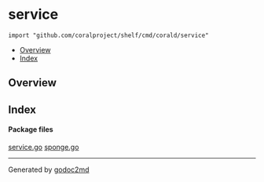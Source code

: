 

# service
`import "github.com/coralproject/shelf/cmd/corald/service"`

* [Overview](#pkg-overview)
* [Index](#pkg-index)

## <a name="pkg-overview">Overview</a>



## <a name="pkg-index">Index</a>


#### <a name="pkg-files">Package files</a>
[service.go](/src/github.com/coralproject/shelf/cmd/corald/service/service.go) [sponge.go](/src/github.com/coralproject/shelf/cmd/corald/service/sponge.go) 










- - -
Generated by [godoc2md](http://godoc.org/github.com/davecheney/godoc2md)
